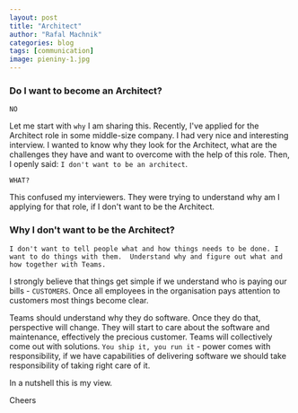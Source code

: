 ```yaml
---
layout: post
title: "Architect"
author: "Rafal Machnik"
categories: blog
tags: [communication]
image: pieniny-1.jpg
---
```

### Do I want to become an Architect?

`NO`

Let me start with `why` I am sharing this.
Recently, I've applied for the Architect role in some middle-size company.
I had very nice and interesting interview. I wanted to know why they look for the Architect, what are the challenges
they have and want to overcome with the help of this role.
Then, I openly said: `I don't want to be an architect`.

`WHAT?`

This confused my interviewers.
They were trying to understand why am I applying for that role, if I don't want to be the Architect.

### Why I don't want to be the Architect?

`I don't want to tell people what and how things needs to be done. I want to do things with them. 
Understand why and figure out what and how together with Teams.`

I strongly believe that things get simple if we understand who is paying our bills - `CUSTOMERS`.
Once all employees in the organisation pays attention to customers most things become clear.

Teams should understand why they do software. Once they do that, perspective will change. 
They will start to care about the software and maintenance, effectively the precious customer. 
Teams will collectively come out with solutions. 
`You ship it, you run it` - power comes with responsibility, if we have capabilities of delivering software we should take 
responsibility of taking right care of it.

In a nutshell this is my view. 

Cheers